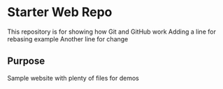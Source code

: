 # Starter Web Repo

This repository is for showing how Git and GitHub work
Adding a line for rebasing example
Another line for change

## Purpose

Sample website with plenty of files for demos